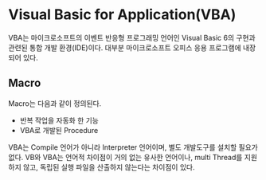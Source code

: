 # Visual Basic for Application(VBA)
VBA는 마이크로소프트의 이벤트 반응형 프로그래밍 언어인 Visual Basic 6의 구현과 관련된 통합 개발 환경(IDE)이다. 대부분 마이크로소프트 오피스 응용 프로그램에 내장되어 있다.

## Macro
Macro는 다음과 같이 정의된다.

* 반복 작업을 자동화 한 기능
* VBA로 개발된 Procedure

VBA는 Compile 언어가 아니라 Interpreter 언어이며, 별도 개발도구를 설치할 필요가 없다.
VB와 VBA는 언어적 차이점이 거의 없는 유사한 언어이나, multi Thread를 지원하지 않고, 독립된 실행 파일을 산출하지 않는다는 차이점이 있다.

